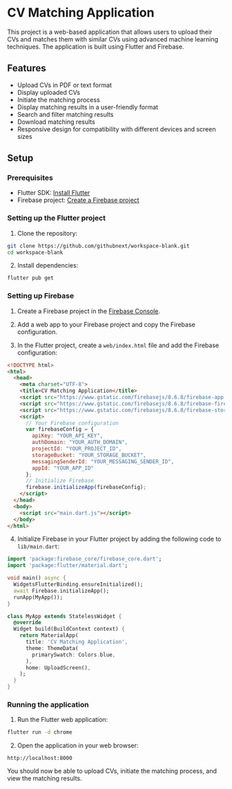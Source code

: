 # CV Matching Application

This project is a web-based application that allows users to upload their CVs and matches them with similar CVs using advanced machine learning techniques. The application is built using Flutter and Firebase.

## Features

- Upload CVs in PDF or text format
- Display uploaded CVs
- Initiate the matching process
- Display matching results in a user-friendly format
- Search and filter matching results
- Download matching results
- Responsive design for compatibility with different devices and screen sizes

## Setup

### Prerequisites

- Flutter SDK: [Install Flutter](https://flutter.dev/docs/get-started/install)
- Firebase project: [Create a Firebase project](https://firebase.google.com/)

### Setting up the Flutter project

1. Clone the repository:

```bash
git clone https://github.com/githubnext/workspace-blank.git
cd workspace-blank
```

2. Install dependencies:

```bash
flutter pub get
```

### Setting up Firebase

1. Create a Firebase project in the [Firebase Console](https://console.firebase.google.com/).

2. Add a web app to your Firebase project and copy the Firebase configuration.

3. In the Flutter project, create a `web/index.html` file and add the Firebase configuration:

```html
<!DOCTYPE html>
<html>
  <head>
    <meta charset="UTF-8">
    <title>CV Matching Application</title>
    <script src="https://www.gstatic.com/firebasejs/8.6.8/firebase-app.js"></script>
    <script src="https://www.gstatic.com/firebasejs/8.6.8/firebase-firestore.js"></script>
    <script src="https://www.gstatic.com/firebasejs/8.6.8/firebase-storage.js"></script>
    <script>
      // Your Firebase configuration
      var firebaseConfig = {
        apiKey: "YOUR_API_KEY",
        authDomain: "YOUR_AUTH_DOMAIN",
        projectId: "YOUR_PROJECT_ID",
        storageBucket: "YOUR_STORAGE_BUCKET",
        messagingSenderId: "YOUR_MESSAGING_SENDER_ID",
        appId: "YOUR_APP_ID"
      };
      // Initialize Firebase
      firebase.initializeApp(firebaseConfig);
    </script>
  </head>
  <body>
    <script src="main.dart.js"></script>
  </body>
</html>
```

4. Initialize Firebase in your Flutter project by adding the following code to `lib/main.dart`:

```dart
import 'package:firebase_core/firebase_core.dart';
import 'package:flutter/material.dart';

void main() async {
  WidgetsFlutterBinding.ensureInitialized();
  await Firebase.initializeApp();
  runApp(MyApp());
}

class MyApp extends StatelessWidget {
  @override
  Widget build(BuildContext context) {
    return MaterialApp(
      title: 'CV Matching Application',
      theme: ThemeData(
        primarySwatch: Colors.blue,
      ),
      home: UploadScreen(),
    );
  }
}
```

### Running the application

1. Run the Flutter web application:

```bash
flutter run -d chrome
```

2. Open the application in your web browser:

```
http://localhost:8000
```

You should now be able to upload CVs, initiate the matching process, and view the matching results.
